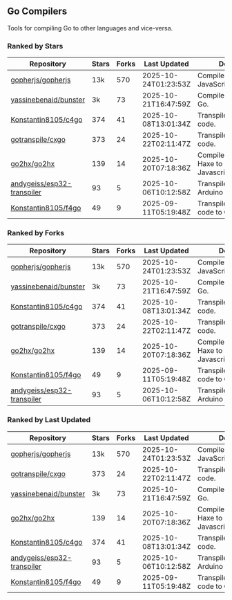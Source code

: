 ## Go Compilers

Tools for compiling Go to other languages and vice-versa.

### Ranked by Stars

| Repository | Stars | Forks | Last Updated | Description | 
|------------|-------|-------|--------------|-------------|
| [gopherjs/gopherjs](https://github.com/gopherjs/gopherjs) | 13k | 570 | 2025-10-24T01:23:53Z |  Compiler from Go to JavaScript. |
| [yassinebenaid/bunster](https://github.com/yassinebenaid/bunster) | 3k | 73 | 2025-10-21T16:47:59Z |  Compile shell scripts to Go. |
| [Konstantin8105/c4go](https://github.com/Konstantin8105/c4go) | 374 | 41 | 2025-10-08T13:01:34Z |  Transpile C code to Go code. |
| [gotranspile/cxgo](https://github.com/gotranspile/cxgo) | 373 | 24 | 2025-10-22T02:11:47Z |  Transpile C code to Go code. |
| [go2hx/go2hx](https://github.com/go2hx/go2hx) | 139 | 14 | 2025-10-20T07:18:36Z |  Compiler from Go to Haxe to Javascript/C++/Java/C#. |
| [andygeiss/esp32-transpiler](https://github.com/andygeiss/esp32-transpiler) | 93 | 5 | 2025-10-06T10:12:58Z |  Transpile Go into Arduino code. |
| [Konstantin8105/f4go](https://github.com/Konstantin8105/f4go) | 49 | 9 | 2025-09-11T05:19:48Z |  Transpile FORTRAN 77 code to Go code. |

### Ranked by Forks

| Repository | Stars | Forks | Last Updated | Description | 
|------------|-------|-------|--------------|-------------|
| [gopherjs/gopherjs](https://github.com/gopherjs/gopherjs) | 13k | 570 | 2025-10-24T01:23:53Z |  Compiler from Go to JavaScript. |
| [yassinebenaid/bunster](https://github.com/yassinebenaid/bunster) | 3k | 73 | 2025-10-21T16:47:59Z |  Compile shell scripts to Go. |
| [Konstantin8105/c4go](https://github.com/Konstantin8105/c4go) | 374 | 41 | 2025-10-08T13:01:34Z |  Transpile C code to Go code. |
| [gotranspile/cxgo](https://github.com/gotranspile/cxgo) | 373 | 24 | 2025-10-22T02:11:47Z |  Transpile C code to Go code. |
| [go2hx/go2hx](https://github.com/go2hx/go2hx) | 139 | 14 | 2025-10-20T07:18:36Z |  Compiler from Go to Haxe to Javascript/C++/Java/C#. |
| [Konstantin8105/f4go](https://github.com/Konstantin8105/f4go) | 49 | 9 | 2025-09-11T05:19:48Z |  Transpile FORTRAN 77 code to Go code. |
| [andygeiss/esp32-transpiler](https://github.com/andygeiss/esp32-transpiler) | 93 | 5 | 2025-10-06T10:12:58Z |  Transpile Go into Arduino code. |

### Ranked by Last Updated

| Repository | Stars | Forks | Last Updated | Description | 
|------------|-------|-------|--------------|-------------|
| [gopherjs/gopherjs](https://github.com/gopherjs/gopherjs) | 13k | 570 | 2025-10-24T01:23:53Z |  Compiler from Go to JavaScript. |
| [gotranspile/cxgo](https://github.com/gotranspile/cxgo) | 373 | 24 | 2025-10-22T02:11:47Z |  Transpile C code to Go code. |
| [yassinebenaid/bunster](https://github.com/yassinebenaid/bunster) | 3k | 73 | 2025-10-21T16:47:59Z |  Compile shell scripts to Go. |
| [go2hx/go2hx](https://github.com/go2hx/go2hx) | 139 | 14 | 2025-10-20T07:18:36Z |  Compiler from Go to Haxe to Javascript/C++/Java/C#. |
| [Konstantin8105/c4go](https://github.com/Konstantin8105/c4go) | 374 | 41 | 2025-10-08T13:01:34Z |  Transpile C code to Go code. |
| [andygeiss/esp32-transpiler](https://github.com/andygeiss/esp32-transpiler) | 93 | 5 | 2025-10-06T10:12:58Z |  Transpile Go into Arduino code. |
| [Konstantin8105/f4go](https://github.com/Konstantin8105/f4go) | 49 | 9 | 2025-09-11T05:19:48Z |  Transpile FORTRAN 77 code to Go code. |

